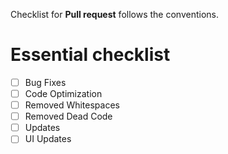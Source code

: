 Checklist for **Pull request** follows the conventions.

# Essential checklist
 * [ ] Bug Fixes
 * [ ] Code Optimization
 * [ ] Removed Whitespaces
 * [ ] Removed Dead Code
 * [ ] Updates
 * [ ] UI Updates